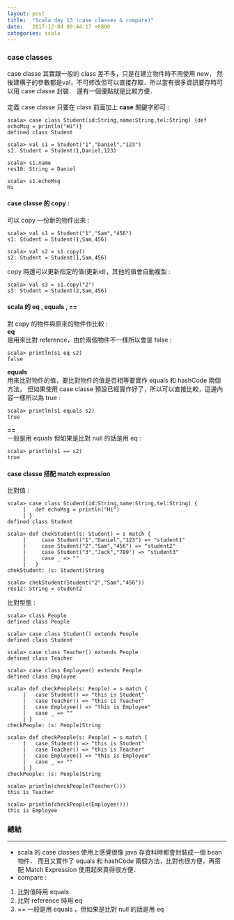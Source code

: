 ```yaml
---
layout: post
title:  "Scala day 13 (case classes & compare)"
date:   2017-12-04 09:44:17 +0800
categories: scala
---
```


### case classes
case classe 其實跟一般的 class 差不多，只是在建立物件時不用使用 new，
然後建構子的參數都是val，不可修改但可以直接存取．所以當有很多資訊要存時可以用 case classe 封裝．
還有一個優點就是比較方便．
<br/>  
定義 case classe 只要在 class 前面加上 **case** 關鍵字即可 : 

```console
scala> case class Student(id:String,name:String,tel:String) {def echoMsg = println("Hi")}
defined class Student

scala> val s1 = Student("1","Daniel","123")
s1: Student = Student(1,Daniel,123)

scala> s1.name
res10: String = Daniel

scala> s1.echoMsg
Hi
```
#### case classe 的 copy : 
可以 copy 一份新的物件出來 : 

```console
scala> val s1 = Student("1","Sam","456")
s1: Student = Student(1,Sam,456)

scala> val s2 = s1.copy()
s2: Student = Student(1,Sam,456)
```
copy 時還可以更新指定的值(更新id)，其他的值會自動複製 :  

```console
scala> val s3 = s1.copy("2")
s3: Student = Student(2,Sam,456)
```

#### scala 的 eq , equals , ==
對 copy 的物件與原來的物件作比較 :  
**eq**  
是用來比對 reference，由於兩個物件不一樣所以會是 false : 

```console
scala> println(s1 eq s2)
false
```
**equals**  
用來比對物件的值，要比對物件的值是否相等要實作 equals 和 hashCode 兩個方法，
但如果使用 case classe 預設已經實作好了，所以可以直接比較，這邊內容一樣所以為 true : 

```console
scala> println(s1 equals s2)
true
```

**==**  
一般是用 equals 但如果是比對 null 的話是用 eq : 

```console
scala> println(s1 == s2)
true
```

#### case classe 搭配 match expression  
比對值 :  
```console
scala> case class Student(id:String,name:String,tel:String) {
     |   def echoMsg = println("Hi")
     | }
defined class Student

scala> def chekStudent(s: Student) = s match {
     |     case Student("1","Daniel","123") => "student1"
     |     case Student("2","Sam","456") => "student2"
     |     case Student("3","Jack","789") => "student3"
     |     case _ => ""
     |   }
chekStudent: (s: Student)String

scala> chekStudent(Student("2","Sam","456"))
res12: String = student2
```

比對型態 :  
```console
scala> class People
defined class People

scala> case class Student() extends People
defined class Student

scala> case class Teacher() extends People
defined class Teacher

scala> case class Employee() extends People
defined class Employee

scala> def checkPeople(s: People) = s match {
     |   case Student() => "this is Student"
     |   case Teacher() => "this is Teacher"
     |   case Employee() => "this is Employee"
     |   case _ => ""
     | }
checkPeople: (s: People)String

scala> def checkPeople(s: People) = s match {
     |   case Student() => "this is Student"
     |   case Teacher() => "this is Teacher"
     |   case Employee() => "this is Employee"
     |   case _ => ""
     | }
checkPeople: (s: People)String

scala> println(checkPeople(Teacher()))
this is Teacher

scala> println(checkPeople(Employee()))
this is Employee

```

### 總結
- - -
* scala 的 case classes 使用上感覺很像 java 存資料時都會封裝成一個 bean 物件．
而且又實作了 equals 和 hashCode 兩個方法，比對也很方便，再搭配 Match Expression 使用起來真得很方便．
* compare :  
1. 比對值時用 equals
2. 比對 reference 時用 eq
3. == 一般是用 equals ，但如果是比對 null 的話是用 eq 
